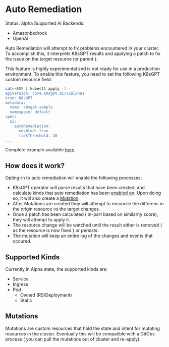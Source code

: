 # Auto Remediation

Status: Alpha 
Supported AI Backends:
- Amazonbedrock
- OpenAI

Auto Remediation will attempt to fix problems encountered in your cluster.
To accomplish this, it interprets K8sGPT results and applying a patch to fix the issue on the target resource (or parent ).

This feature is highly experimental and is not ready for use in a production environment.
To enable this feature, you need to set the following K8sGPT custom resource field:

```bash
cat<<EOF | kubectl apply -f -
apiVersion: core.k8sgpt.ai/v1alpha1
kind: K8sGPT
metadata:
  name: k8sgpt-sample
  namespace: default
spec:
  ai:
    autoRemediation:
      enabled: true
      riskThreshold: 10
...
```
Complete example available [here](./config/samples/autoremediation/valid_k8sgpt_remediation_sample.yaml)

## How does it work?

Opting-in to auto remediation will enable the following processes:
- K8sGPT operator will parse results that have been created, and calculate
kinds that auto remediation has been [enabled on](#supported_Kinds). Upon doing so, it will also create a [Mutation](#mutations).
- After Mutations are created they will attempt to reconcile the differenc in the origin resource vs the target changes.
- Once a patch has been calculated ( in-part based on similarity score), they will attempt to apply it.
- The resource change will be watched until the result either is removed ( as the resource is now fixed ) or persists.
- The mutation will keep an entire log of the changes and events that occured.


## Supported Kinds

Currently in Alpha state, the supported kinds are:
- Service
- Ingress 
- Pod
  - Owned (RS/Deployment)
  - Static

## Mutations

Mutations are custom resources that hold the state and intent for mutating resources in the cluster.
Eventually this will be compatible with a GitOps process ( you can pull the mutations out of cluster and re-apply).

